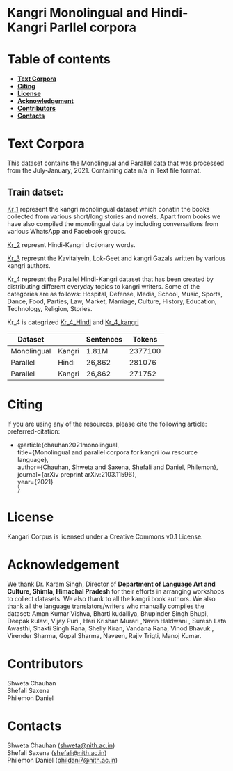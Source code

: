 # __Kangri Monolingual and Hindi-Kangri Parllel corpora__

# __Table of contents__
 - [__Text Corpora__](#--text-corpora--) 
 - [__Citing__](#--citing--) 
 - [__License__](#--license--) 
 - [__Acknowledgement__](#--acknowledgement--)
 - [__Contributors__](#--contributors--) 
 - [__Contacts__](#--contacts--) 

# __Text Corpora__
This dataset contains the Monolingual and Parallel data that was processed from the July-January, 2021. Containing data n/a in Text file format.

## Train datset:
[Kr_1](https://raw.githubusercontent.com/chauhanshweta/Kangri_corpus/main/train%20dataset/Kr_1.txt?token=GHSAT0AAAAAABR3RKKGYJCC3L6UWXLRDE4WYQ7AG7Q) represent the kangri monolingual dataset which conatin the books collected from various short/long stories and novels. Apart from books we have also compiled the monolingual data by including conversations from various WhatsApp and Facebook groups. 

[Kr_2](https://raw.githubusercontent.com/chauhanshweta/Kangri_corpus/main/train%20dataset/Kr_2.txt?token=GHSAT0AAAAAABR3RKKHLKZINUWI4UL7GT3OYQ7AKTA) represnt Hindi-Kangri dictionary words.

[Kr_3](https://raw.githubusercontent.com/chauhanshweta/Kangri_corpus/main/train%20dataset/Kr_3.txt?token=GHSAT0AAAAAABR3RKKGKDVS7MH7PBRDOURIYQ7AJ7Q) represnt the Kavitaiyein, Lok-Geet and kangri Gazals written by various kangri authors.

Kr_4 represnt the Parallel Hindi-Kangri dataset that has been created by distributing different everyday topics to kangri writers. Some of the categories are as follows: Hospital, Defense, Media, School, Music, Sports, Dance, Food, Parties, Law, Market, Marriage, Culture, History, Education, Technology, Religion, Stories.

Kr_4 is categrized [Kr_4_Hindi](https://raw.githubusercontent.com/chauhanshweta/Kangri_corpus/main/train%20dataset/Kr_4_Hindi.txt?token=GHSAT0AAAAAABR3RKKHNSRBNKKMZ2FRH7KGYQ7AOEA) and [Kr_4_kangri](https://raw.githubusercontent.com/chauhanshweta/Kangri_corpus/main/train%20dataset/Kr_4_kangri.txt?token=GHSAT0AAAAAABR3RKKHDENJJIDHF3YVFHTEYQ7AOFQ)

Dataset |  | Sentences | Tokens  
--------| ----- | ------- | ------ 
Monolingual | Kangri | 1.81M | 2377100 
Parallel | Hindi | 26,862 | 281076 
Parallel | Kangri | 26,862 | 271752 

# __Citing__
If you are using any of the resources, please cite the following article:
preferred-citation:
- @article{chauhan2021monolingual, </br>
   title={Monolingual and parallel corpora for kangri low resource language}, </br>
   author={Chauhan, Shweta and Saxena, Shefali and Daniel, Philemon}, </br>
   journal={arXiv preprint arXiv:2103.11596}, </br>
   year={2021} </br>
 }

# __License__
Kangari Corpus is licensed under a Creative Commons v0.1 License.

# __Acknowledgement__
We thank Dr. Karam Singh, Director of **Department of Language Art and Culture, Shimla, Himachal Pradesh** for their efforts in arranging workshops to collect datasets. We also thank to all the kangri book authors. We also thank all the language translators/writers who manually compiles the dataset: Aman Kumar Vishva, Bharti kudailiya, Bhupinder Singh Bhupi, Deepak kulavi, Vijay Puri , Hari Krishan Murari ,Navin Haldwani , Suresh Lata Awasthi, Shakti Singh Rana, Shelly Kiran, Vandana Rana, Vinod Bhavuk , Virender Sharma, Gopal Sharma, Naveen, Rajiv Trigti, Manoj Kumar.

# __Contributors__
Shweta Chauhan </br>
Shefali Saxena </br>
Philemon Daniel </br>

# __Contacts__
Shweta Chauhan (shweta@nith.ac.in) </br>
Shefali Saxena (shefali@nith.ac.in) </br>
Philemon Daniel (phildani7@nith.ac.in) </br>
